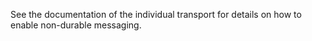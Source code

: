 See the documentation of the individual transport for details on how to enable non-durable messaging.